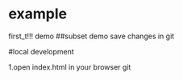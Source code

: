 # example
first_t!!!
demo
##subset demo
save changes in git

#local development

1.open index.html in your browser
git